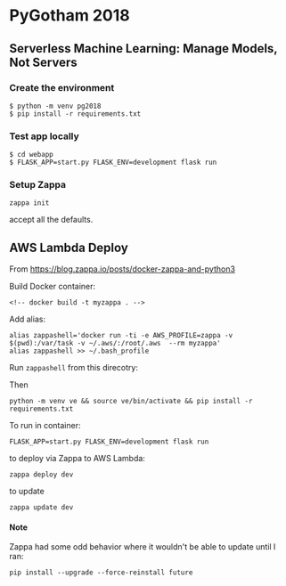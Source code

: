 # PyGotham 2018
## Serverless Machine Learning: Manage Models, Not Servers

### Create the environment

```
$ python -m venv pg2018
$ pip install -r requirements.txt
```

### Test app locally

```
$ cd webapp
$ FLASK_APP=start.py FLASK_ENV=development flask run
```

### Setup Zappa

```
zappa init
```

accept all the defaults.



## AWS Lambda Deploy

From https://blog.zappa.io/posts/docker-zappa-and-python3

Build Docker container:

```
<!-- docker build -t myzappa . -->
```

Add alias:

```
alias zappashell='docker run -ti -e AWS_PROFILE=zappa -v $(pwd):/var/task -v ~/.aws/:/root/.aws  --rm myzappa'
alias zappashell >> ~/.bash_profile
```

Run `zappashell` from this direcotry:

Then

```
python -m venv ve && source ve/bin/activate && pip install -r requirements.txt

```

To run in container:

```
FLASK_APP=start.py FLASK_ENV=development flask run
```

to deploy via Zappa to AWS Lambda:

```
zappa deploy dev
```

to update

```
zappa update dev
```

#### Note

Zappa had some odd behavior where it wouldn't be able to update until I ran:

```
pip install --upgrade --force-reinstall future
```